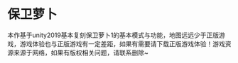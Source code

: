# 保卫萝卜

本作基于unity2019基本复刻保卫萝卜1的基本模式与功能，地图远远少于正版游戏，游戏体验也与正版游戏有一定差距，如果有需要请下载正版游戏体验！游戏资源来源于网络，如果有版权相关问题，请联系删除~